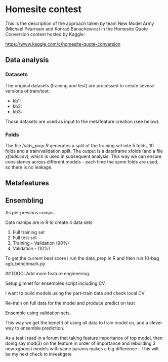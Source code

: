 # Homesite contest

This is the description of the approach taken by team New Model Army (Michael Pearmain and Konrad Banachewicz) in the Homesite Quote Conversion contest hosted by Kaggle:

https://www.kaggle.com/c/homesite-quote-conversion

## Data analysis

### Datasets
The original datasets (training and test) are processed to create several versions of train/test:
* kb1:
* kb2: 
* kb3: 

Those datasets are used as input to the metafeature creation (see below).

### Folds

The file *folds_prep.R* generates a split of the training set into 5 folds, 10 folds and a train/validation split. The output is a dataframe xfolds (and a file *xfolds.csv*), which is used in subsequent analysis. This way we can ensure consistency across different models - each time the same folds are used, so there is no leakage.

## Metafeatures 


## Ensembling

As per previous comps.

Data manips are in R to create 4 data sets

1. Full training set
2. Full test set
3. Training - Validation (90%)
4. Validation - (10%)
 
To get the current best score i run the data\_prep in R and hten run 10-bag xgb\_benchmark.py

##TODO:
Add more feature engineering.

Setup glmnet for ensembles script including CV.

I want to build models using the part-train data and check local CV

Re-train on full data for the model and produce predict on test

Ensemble using validation sets.

This way we get the benefit of using all data to train model on, and a clever way to ensemble prediction.


As a test i read in a forum that taking feature importance of top model, then doing say mod(3) on the feature in order of importance and rebuilding 3 new xgboost models with same params makes a big difference - This will be my next check to investigate
